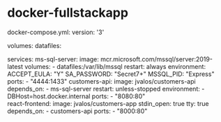 # docker-fullstackapp
 
docker-compose.yml:
version: '3'

volumes:
    datafiles:

services:
    ms-sql-server:
        image: mcr.microsoft.com/mssql/server:2019-latest
        volumes:
            - datafiles:/var/lib/mssql
        restart: always
        environment: 
            ACCEPT_EULA: "Y"
            SA_PASSWORD: "Secret7+"
            MSSQL_PID: "Express"
        ports:
            - "4444:1433"
    customers-api:
        image: jvalos/customers-api
        depends_on: 
            - ms-sql-server
        restart: unless-stopped
        environment: 
            - DBHost=host.docker.internal
        ports:
            - "8080:80"       
    react-frontend:
        image: jvalos/customers-app
        stdin_open: true
        tty: true
        depends_on: 
            - customers-api
        ports: 
            - "8000:80"
